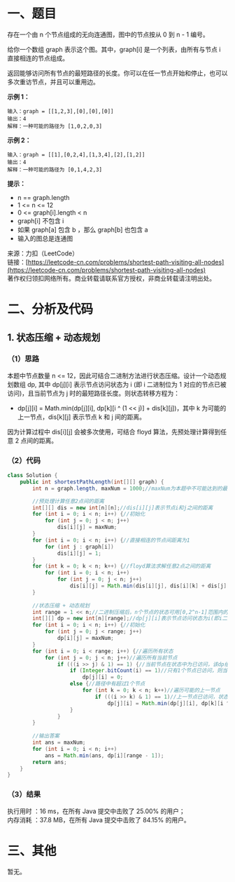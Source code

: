 # 一、题目
存在一个由 n 个节点组成的无向连通图，图中的节点按从 0 到 n - 1 编号。   
   
给你一个数组 graph 表示这个图。其中，graph[i] 是一个列表，由所有与节点 i 直接相连的节点组成。   
   
返回能够访问所有节点的最短路径的长度。你可以在任一节点开始和停止，也可以多次重访节点，并且可以重用边。   
   
**示例 1：**   
```
输入：graph = [[1,2,3],[0],[0],[0]]
输出：4
解释：一种可能的路径为 [1,0,2,0,3]
```
**示例 2：**   
```
输入：graph = [[1],[0,2,4],[1,3,4],[2],[1,2]]
输出：4
解释：一种可能的路径为 [0,1,4,2,3]
```
**提示：**   
- n == graph.length
- 1 <= n <= 12
- 0 <= graph[i].length < n
- graph[i] 不包含 i
- 如果 graph[a] 包含 b ，那么 graph[b] 也包含 a
- 输入的图总是连通图
   
   
来源：力扣（LeetCode）   
链接：[https://leetcode-cn.com/problems/shortest-path-visiting-all-nodes](https://leetcode-cn.com/problems/shortest-path-visiting-all-nodes)   
著作权归领扣网络所有。商业转载请联系官方授权，非商业转载请注明出处。   
# 二、分析及代码    
## 1. 状态压缩 + 动态规划
### （1）思路
本题中节点数量 n <= 12，因此可结合二进制方法进行状态压缩。设计一个动态规划数组 dp, 其中 dp[j][i] 表示节点访问状态为 i (即 i 二进制位为 1 对应的节点已被访问)，且当前节点为 j 时的最短路径长度。则状态转移方程为：   
- dp[j][i] = Math.min(dp[j][i], dp[k][i ^ (1 << j)] + dis[k][j])，其中 k 为可能的上一节点，dis[k][j] 表示节点 k 和 j 间的距离。
   
   
因为计算过程中 dis[i][j] 会被多次使用，可结合 floyd 算法，先预处理计算得到任意 2 点间的距离。    
### （2）代码
```java
class Solution {
    public int shortestPathLength(int[][] graph) {
        int n = graph.length, maxNum = 1000;//maxNum为本题中不可能达到的最大值，用于初始化

        //预处理计算任意2点间的距离
        int[][] dis = new int[n][n];//dis[i][j]表示节点i和j之间的距离
        for (int i = 0; i < n; i++) {//初始化
            for (int j = 0; j < n; j++)
                dis[i][j] = maxNum;
        }
        for (int i = 0; i < n; i++) {//直接相连的节点间距离为1
            for (int j : graph[i])
                dis[i][j] = 1;
        }
        for (int k = 0; k < n; k++) {//floyd算法求解任意2点之间的距离
            for (int i = 0; i < n; i++)
                for (int j = 0; j < n; j++)
                    dis[i][j] = Math.min(dis[i][j], dis[i][k] + dis[j][k]);
        }
        
        //状态压缩 + 动态规划
        int range = 1 << n;//二进制压缩后，n个节点的状态可用[0,2^n-1]范围内的整数表示
        int[][] dp = new int[n][range];//dp[j][i]表示节点访问状态为i(即i二进制位为1对应的节点已访问过),且当前节点为j时的最短路径长度
        for (int i = 0; i < n; i++) {//初始化
            for (int j = 0; j < range; j++)
                dp[i][j] = maxNum;
        }
        for (int i = 0; i < range; i++) {//遍历所有状态
            for (int j = 0; j < n; j++)//遍历所有当前节点
                if (((i >> j) & 1) == 1) {//当前节点在状态中为已访问，该dp组合有效
                    if (Integer.bitCount(i) == 1)//只有1个节点已访问，则当前节点为起始点，路径长度0
                        dp[j][i] = 0;
                    else {//路径中有超过1个节点
                        for (int k = 0; k < n; k++)//遍历可能的上一节点
                            if (((i >> k) & 1) == 1)//上一节点已访问，状态有效
                                dp[j][i] = Math.min(dp[j][i], dp[k][i ^ (1 << j)] + dis[k][j]);//状态转移
                    }
                }
        }
        
        //输出答案
        int ans = maxNum;
        for (int i = 0; i < n; i++)
            ans = Math.min(ans, dp[i][range - 1]);
        return ans;
    }
}
```
### （3）结果
执行用时 ：16 ms，在所有 Java 提交中击败了 25.00% 的用户；    
内存消耗 ：37.8 MB，在所有 Java 提交中击败了 84.15% 的用户。      
# 三、其他
暂无。  
